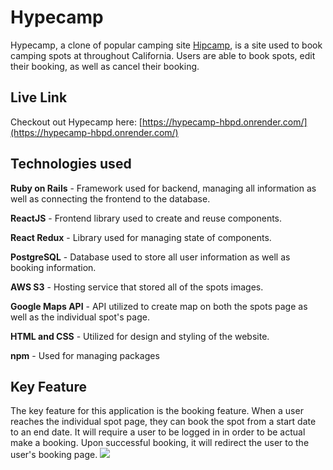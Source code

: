 # Hypecamp


Hypecamp, a clone of popular camping site [Hipcamp](https://www.hipcamp.com/en-US), is a site used to book camping spots at throughout California. Users are able to book spots, edit their booking, as well as cancel their booking.

## Live Link
Checkout out Hypecamp here: [https://hypecamp-hbpd.onrender.com/](https://hypecamp-hbpd.onrender.com/)

## Technologies used
**Ruby on Rails** - Framework used for backend, managing all information as well as connecting the frontend to the database.

**ReactJS** - Frontend library used to create and reuse components.

**React Redux** - Library used for managing state of components.

**PostgreSQL** - Database used to store all user information as well as booking information.

**AWS S3** - Hosting service that stored all of the spots images.

**Google Maps API** - API utilized to create map on both the spots page as well as the individual spot's page.

**HTML and CSS** - Utilized for design and styling of the website.

**npm** - Used for managing packages

## Key Feature
The key feature for this application is the booking feature. When a user reaches the individual spot page, they can book the spot from a start date to an end date. It will require a user to be logged in in order to be actual make a booking. Upon successful booking, it will redirect the user to the user's booking page.
![](./frontend/assets/booking.gif)
<!--
## Future Features

**Search** - Users are able to utilize the search bar to search for spots near a city.
-->
